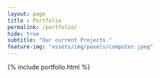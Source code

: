 ```yaml
--- 
layout: page
title : Portfolio 
permalink: /portfolio/
hide: true
subtitle: "Our current Projects." 
feature-img: "assets/img/pexels/computer.jpeg"
---
```


{% include portfolio.html %}
